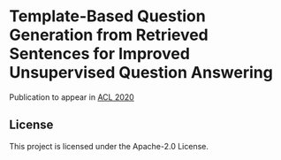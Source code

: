 # Template-Based Question Generation from Retrieved Sentences for Improved Unsupervised Question Answering

Publication to appear in [ACL 2020](https://acl2020.org/)


## License

This project is licensed under the Apache-2.0 License.
